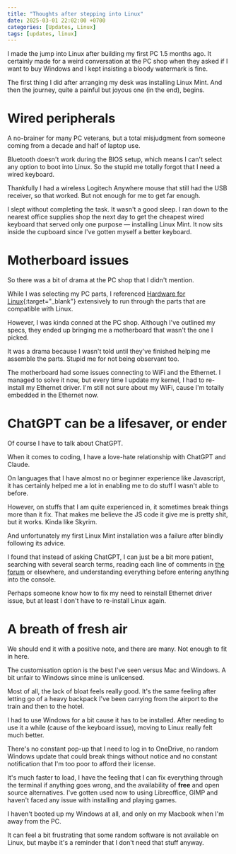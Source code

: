 ```yaml
---
title: "Thoughts after stepping into Linux"
date: 2025-03-01 22:02:00 +0700
categories: [Updates, Linux]
tags: [updates, linux]
---
```


I made the jump into Linux after building my first PC 1.5 months ago. It certainly made for a weird conversation at the PC shop when they asked if I want to buy Windows and I kept insisting a bloody watermark is fine.

The first thing I did after arranging my desk was installing Linux Mint. And then the journey, quite a painful but joyous one (in the end), begins.

# Wired peripherals
A no-brainer for many PC veterans, but a total misjudgment from someone coming from a decade and half of laptop use.

Bluetooth doesn't work during the BIOS setup, which means I can't select any option to boot into Linux. So the stupid me totally forgot that I need a wired keyboard.

Thankfully I had a wireless Logitech Anywhere mouse that still had the USB receiver, so that worked. But not enough for me to get far enough.

I slept without completing the task. It wasn't a good sleep. I ran down to the nearest office supplies shop the next day to get the cheapest wired keyboard that served only one purpose — installing Linux Mint. It now sits inside the cupboard since I've gotten myself a better keyboard.

# Motherboard issues
So there was a bit of drama at the PC shop that I didn't mention.

While I was selecting my PC parts, I referenced [Hardware for Linux](https://linux-hardware.org/?view=search){:target="_blank"} extensively to run through the parts that are compatible with Linux.

However, I was kinda conned at the PC shop. Although I've outlined my specs, they ended up bringing me a motherboard that wasn't the one I picked.

It was a drama because I wasn't told until they've finished helping me assemble the parts. Stupid me for not being observant too.

The motherboard had some issues connecting to WiFi and the Ethernet. I managed to solve it now, but every time I update my kernel, I had to re-install my Ethernet driver. I'm still not sure about my WiFi, cause I'm totally embedded in the Ethernet now.

# ChatGPT can be a lifesaver, or ender
Of course I have to talk about ChatGPT.

When it comes to coding, I have a love-hate relationship with ChatGPT and Claude.

On languages that I have almost no or beginner experience like Javascript, it has certainly helped me a lot in enabling me to do stuff I wasn't able to before.

However, on stuffs that I am quite experienced in, it sometimes break things more than it fix. That makes me believe the JS code it give me is pretty shit, but it works. Kinda like Skyrim.

And unfortunately my first Linux Mint installation was a failure after blindly following its advice.

I found that instead of asking ChatGPT, I can just be a bit more patient, searching with several search terms, reading each line of comments in [the forum](https://forums.linuxmint.com/) or elsewhere, and understanding everything before entering anything into the console.

Perhaps someone know how to fix my need to reinstall Ethernet driver issue, but at least I don't have to re-install Linux again. 

# A breath of fresh air
We should end it with a positive note, and there are many. Not enough to fit in here.

The customisation option is the best I've seen versus Mac and Windows. A bit unfair to Windows since mine is unlicensed.

Most of all, the lack of bloat feels really good. It's the same feeling after letting go of a heavy backpack I've been carrying from the airport to the train and then to the hotel.

I had to use Windows for a bit cause it has to be installed. After needing to use it a while (cause of the keyboard issue), moving to Linux really felt much better. 

There's no constant pop-up that I need to log in to OneDrive, no random Windows update that could break things without notice and no constant notification that I'm too poor to afford their license.

It's much faster to load, I have the feeling that I can fix everything through the terminal if anything goes wrong, and the availability of **free** and open source alternatives. I've gotten used now to using Libreoffice, GIMP and haven't faced any issue with installing and playing games.

I haven't booted up my Windows at all, and only on my Macbook when I'm away from the PC. 

It can feel a bit frustrating that some random software is not available on Linux, 
but maybe it's a reminder that I don't need that stuff anyway.